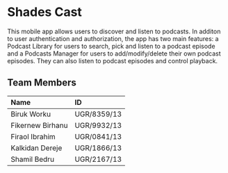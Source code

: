 # Shades Cast
This mobile app allows users to discover and listen to podcasts. In additon to user authentication and authorization, the app has two main features: a Podcast Library for users to search, pick and listen to a podcast episode and a Podcasts Manager for users to add/modify/delete their own podcast episodes. They can also listen to podcast episodes and control playback.

## Team Members
| Name	            | ID           |
|:-------------------|:--------------|
| Biruk Worku	      | UGR/8359/13  |
| Fikernew Birhanu  |	UGR/9932/13  |
| Firaol Ibrahim    |	UGR/0841/13  |
| Kalkidan Dereje   |	UGR/1866/13  |
| Shamil Bedru      |	UGR/2167/13  |
